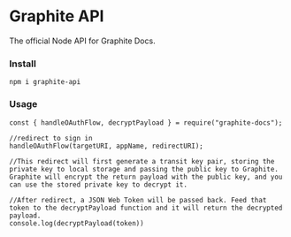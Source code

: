 # Graphite API

The official Node API for Graphite Docs.

### Install

`npm i graphite-api`


### Usage

```
const { handleOAuthFlow, decryptPayload } = require("graphite-docs");

//redirect to sign in
handleOAuthFlow(targetURI, appName, redirectURI);

//This redirect will first generate a transit key pair, storing the private key to local storage and passing the public key to Graphite. Graphite will encrypt the return payload with the public key, and you can use the stored private key to decrypt it.

//After redirect, a JSON Web Token will be passed back. Feed that token to the decryptPayload function and it will return the decrypted payload.
console.log(decryptPayload(token))
```
